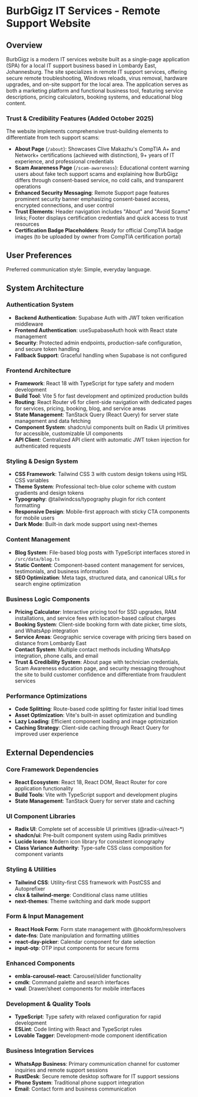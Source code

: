 # BurbGigz IT Services - Remote Support Website

## Overview

BurbGigz is a modern IT services website built as a single-page application (SPA) for a local IT support business based in Lombardy East, Johannesburg. The site specializes in remote IT support services, offering secure remote troubleshooting, Windows reloads, virus removal, hardware upgrades, and on-site support for the local area. The application serves as both a marketing platform and functional business tool, featuring service descriptions, pricing calculators, booking systems, and educational blog content.

### Trust & Credibility Features (Added October 2025)
The website implements comprehensive trust-building elements to differentiate from tech support scams:
- **About Page** (`/about`): Showcases Clive Makazhu's CompTIA A+ and Network+ certifications (achieved with distinction), 9+ years of IT experience, and professional credentials
- **Scam Awareness Page** (`/scam-awareness`): Educational content warning users about fake tech support scams and explaining how BurbGigz differs through consent-based service, no cold calls, and transparent operations
- **Enhanced Security Messaging**: Remote Support page features prominent security banner emphasizing consent-based access, encrypted connections, and user control
- **Trust Elements**: Header navigation includes "About" and "Avoid Scams" links; Footer displays certification credentials and quick access to trust resources
- **Certification Badge Placeholders**: Ready for official CompTIA badge images (to be uploaded by owner from CompTIA certification portal)

## User Preferences

Preferred communication style: Simple, everyday language.

## System Architecture

### Authentication System
- **Backend Authentication**: Supabase Auth with JWT token verification middleware
- **Frontend Authentication**: useSupabaseAuth hook with React state management
- **Security**: Protected admin endpoints, production-safe configuration, and secure token handling
- **Fallback Support**: Graceful handling when Supabase is not configured

### Frontend Architecture
- **Framework**: React 18 with TypeScript for type safety and modern development
- **Build Tool**: Vite 5 for fast development and optimized production builds
- **Routing**: React Router v6 for client-side navigation with dedicated pages for services, pricing, booking, blog, and service areas
- **State Management**: TanStack Query (React Query) for server state management and data fetching
- **Component System**: shadcn/ui components built on Radix UI primitives for accessible, customizable UI components
- **API Client**: Centralized API client with automatic JWT token injection for authenticated requests

### Styling & Design System
- **CSS Framework**: Tailwind CSS 3 with custom design tokens using HSL CSS variables
- **Theme System**: Professional tech-blue color scheme with custom gradients and design tokens
- **Typography**: @tailwindcss/typography plugin for rich content formatting
- **Responsive Design**: Mobile-first approach with sticky CTA components for mobile users
- **Dark Mode**: Built-in dark mode support using next-themes

### Content Management
- **Blog System**: File-based blog posts with TypeScript interfaces stored in `/src/data/blog.ts`
- **Static Content**: Component-based content management for services, testimonials, and business information
- **SEO Optimization**: Meta tags, structured data, and canonical URLs for search engine optimization

### Business Logic Components
- **Pricing Calculator**: Interactive pricing tool for SSD upgrades, RAM installations, and service fees with location-based callout charges
- **Booking System**: Client-side booking form with date picker, time slots, and WhatsApp integration
- **Service Areas**: Geographic service coverage with pricing tiers based on distance from Lombardy East
- **Contact System**: Multiple contact methods including WhatsApp integration, phone calls, and email
- **Trust & Credibility System**: About page with technician credentials, Scam Awareness education page, and security messaging throughout the site to build customer confidence and differentiate from fraudulent services

### Performance Optimizations
- **Code Splitting**: Route-based code splitting for faster initial load times
- **Asset Optimization**: Vite's built-in asset optimization and bundling
- **Lazy Loading**: Efficient component loading and image optimization
- **Caching Strategy**: Client-side caching through React Query for improved user experience

## External Dependencies

### Core Framework Dependencies
- **React Ecosystem**: React 18, React DOM, React Router for core application functionality
- **Build Tools**: Vite with TypeScript support and development plugins
- **State Management**: TanStack Query for server state and caching

### UI Component Libraries
- **Radix UI**: Complete set of accessible UI primitives (@radix-ui/react-*)
- **shadcn/ui**: Pre-built component system using Radix primitives
- **Lucide Icons**: Modern icon library for consistent iconography
- **Class Variance Authority**: Type-safe CSS class composition for component variants

### Styling & Utilities
- **Tailwind CSS**: Utility-first CSS framework with PostCSS and Autoprefixer
- **clsx & tailwind-merge**: Conditional class name utilities
- **next-themes**: Theme switching and dark mode support

### Form & Input Management
- **React Hook Form**: Form state management with @hookform/resolvers
- **date-fns**: Date manipulation and formatting utilities
- **react-day-picker**: Calendar component for date selection
- **input-otp**: OTP input components for secure forms

### Enhanced Components
- **embla-carousel-react**: Carousel/slider functionality
- **cmdk**: Command palette and search interfaces
- **vaul**: Drawer/sheet components for mobile interfaces

### Development & Quality Tools
- **TypeScript**: Type safety with relaxed configuration for rapid development
- **ESLint**: Code linting with React and TypeScript rules
- **Lovable Tagger**: Development-mode component identification

### Business Integration Services
- **WhatsApp Business**: Primary communication channel for customer inquiries and remote support sessions
- **RustDesk**: Secure remote desktop software for IT support sessions
- **Phone System**: Traditional phone support integration
- **Email**: Contact form and business communication